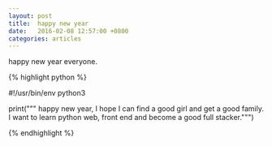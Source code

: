 ```yaml
---
layout: post
title:  happy new year
date:   2016-02-08 12:57:00 +0800
categories: articles
---
```


happy new year everyone.

{% highlight python %}

#!/usr/bin/env python3

print("""
    happy new year, I hope I can find a good girl and get a good family.
    I want to learn python web, front end and become a good full stacker.""")
    
{% endhighlight %}
